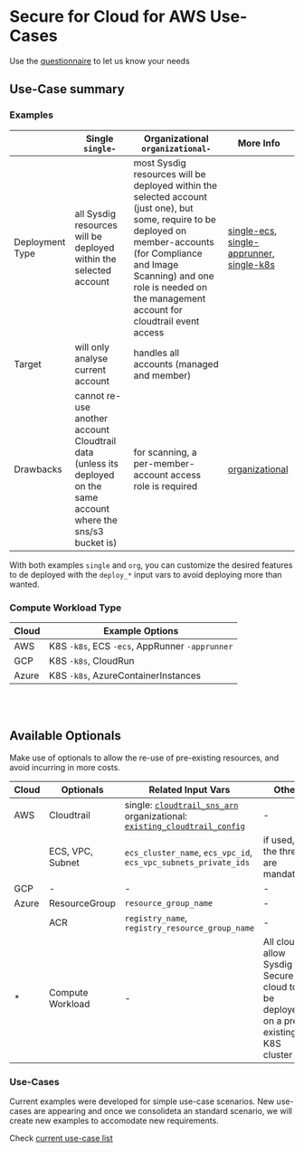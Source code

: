 # Secure for Cloud for AWS Use-Cases

Use the [questionnaire](./_questionnaire.md) to let us know your needs

## Use-Case summary

### Examples

|                   | Single  `single-`                                                          |  Organizational `organizational-` | More Info | 
| --| -- | -- | -- | 
| Deployment Type   | all Sysdig resources will be deployed within the selected account |  most Sysdig resources will be deployed within the selected account (just one), but some, require to be deployed on member-accounts (for Compliance and Image Scanning) and one role is needed on the management account for cloudtrail event access | [single-ecs](https://github.com/sysdiglabs/terraform-aws-secure-for-cloud/tree/master/examples/single-account-ecs), [single-apprunner](https://github.com/sysdiglabs/terraform-aws-secure-for-cloud/tree/master/examples/single-account-apprunner), [single-k8s](https://github.com/sysdiglabs/terraform-aws-secure-for-cloud/tree/master/examples/single-account-k8s) | 
| Target          | will only analyse current account                                 |  handles all accounts (managed and member)
| Drawbacks         | cannot re-use another account Cloudtrail data (unless its deployed on the same account where the sns/s3 bucket is) | for scanning, a per-member-account access role is required | [organizational](https://github.com/sysdiglabs/terraform-aws-secure-for-cloud/tree/master/examples/organizational)

With both examples `single` and `org`, you can customize the desired features to de deployed with the `deploy_*` input vars to avoid deploying more than wanted.


### Compute Workload Type

| Cloud | Example Options |
| - | - |
| AWS | K8S `-k8s`, ECS `-ecs`, AppRunner `-apprunner` |
| GCP | K8S `-k8s`, CloudRun |
| Azure | K8S `-k8s`, AzureContainerInstances |

<br/><br/>


## Available Optionals

Make use of optionals to allow the re-use of pre-existing resources, and avoid incurring in more costs.

|  Cloud |  Optionals | Related Input Vars | Other |
| -- | --| -- | -- |
| AWS  | Cloudtrail | single: [`cloudtrail_sns_arn`](https://github.com/sysdiglabs/terraform-aws-secure-for-cloud/tree/master/examples/single-account-ecs#input_cloudtrail_sns_arn)<br/>organizational: [`existing_cloudtrail_config`](https://github.com/sysdiglabs/terraform-aws-secure-for-cloud/tree/master/examples/organizational#input_existing_cloudtrail_config) | - |
| | ECS, VPC, Subnet | `ecs_cluster_name`, `ecs_vpc_id`, `ecs_vpc_subnets_private_ids` | if used, the three are mandatory  |
| GCP | - | - | - |
| Azure | ResourceGroup | `resource_group_name` | - |
| | ACR | `registry_name`, `registry_resource_group_name` | - |
| * | Compute Workload | - | All clouds allow Sysdig Secure for cloud to be deployed on a pre-existing K8S cluster|




### Use-Cases


Current examples were developed for simple use-case scenarios. New use-cases are appearing and once we consolideta an standard scenario, we will create new examples to accomodate new requirements.

Check [current use-case list](https://github.com/sysdiglabs/terraform-aws-secure-for-cloud/tree/master/use-cases)
